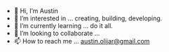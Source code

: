- 👋 Hi, I’m Austin
- 👀 I’m interested in ... creating, building, developing.
- 🌱 I’m currently learning ... do it all.
- 💞️ I’m looking to collaborate ... 
- 📫 How to reach me ... austin.olijar@gmail.com

<!---
OmniAuti/OmniAuti is a ✨ special ✨ repository because its `README.md` (this file) appears on your GitHub profile.
You can click the Preview link to take a look at your changes.
--->
